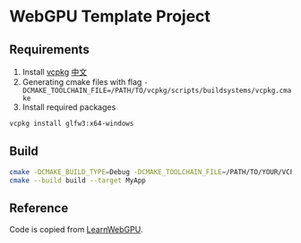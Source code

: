 # WebGPU Template Project

## Requirements

1. Install [vcpkg](https://github.com/microsoft/vcpkg/blob/master/README.md) [中文](https://github.com/microsoft/vcpkg/blob/master/README_zh_CN.md)
2. Generating cmake files with flag `-DCMAKE_TOOLCHAIN_FILE=/PATH/TO/vcpkg/scripts/buildsystems/vcpkg.cmake`
3. Install required packages

```bash
vcpkg install glfw3:x64-windows
```

## Build

```bash
cmake -DCMAKE_BUILD_TYPE=Debug -DCMAKE_TOOLCHAIN_FILE=/PATH/TO/YOUR/VCPKG/CMAKE -B build
cmake --build build --target MyApp
```

## Reference

Code is copied from [LearnWebGPU](https://github.com/eliemichel/LearnWebGPU-Code/tree/step030).
